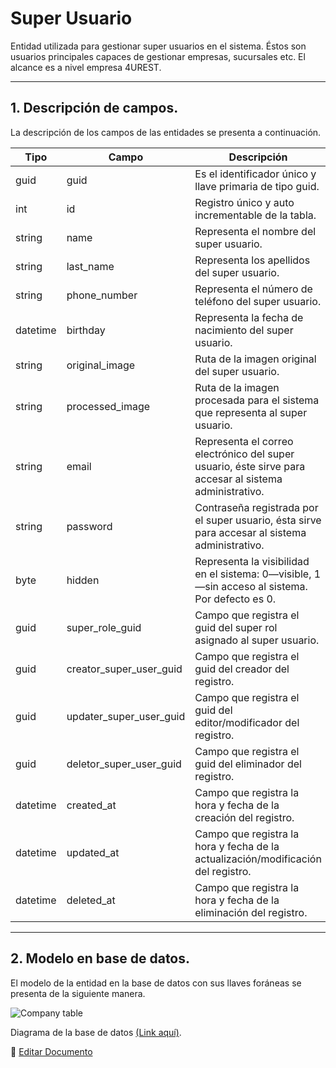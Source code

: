 # Super Usuario

Entidad utilizada para gestionar super usuarios en el sistema. Éstos son usuarios principales capaces de gestionar empresas, sucursales etc. El alcance es a nivel empresa 4UREST.

---

## 1.   Descripción de campos.

La descripción de los campos de las entidades se presenta a continuación.

| Tipo | Campo | Descripción |
|-|-|-|
| guid | guid | Es el identificador único y llave primaria de tipo guid. |
| int | id | Registro único y auto incrementable de la tabla. |
| string | name | Representa el nombre del super usuario. |
| string | last_name | Representa los apellidos del super usuario. |
| string | phone_number | Representa el número de teléfono del super usuario. |
| datetime | birthday | Representa la fecha de nacimiento del super usuario. |
| string | original_image | Ruta de la imagen original del super usuario. |
| string | processed_image | Ruta de la imagen procesada para el sistema que representa al super usuario. |
| string | email | Representa el correo electrónico del super usuario, éste sirve para accesar al sistema administrativo. |
| string | password | Contraseña registrada por el super usuario, ésta sirve para accesar al sistema administrativo. |
| byte | hidden | Representa la visibilidad en el sistema: 0—visible, 1—sin acceso al sistema. Por defecto es 0. |
| guid | super_role_guid | Campo que registra el guid del super rol asignado al super usuario. |
| guid | creator_super_user_guid | Campo que registra el guid del creador del registro. |
| guid | updater_super_user_guid | Campo que registra el guid del editor/modificador del registro. |
| guid | deletor_super_user_guid | Campo que registra el guid del eliminador del registro. |
| datetime | created_at | Campo que registra la hora y fecha de la creación del registro. |
| datetime | updated_at | Campo que registra la hora y fecha de la actualización/modificación del registro. |
| datetime | deleted_at | Campo que registra la hora y fecha de la eliminación del registro. |

--- 

## 2.  Modelo en base de datos.

El modelo de la entidad en la base de datos con sus llaves foráneas se presenta de la siguiente manera.

![Company table](/images/SuperUserTable.png)

Diagrama de la base de datos [(Link aquí)](https://app.diagrams.net/#G12bfdBfGq1QhoH-HbKd0D5KDiGZxJKMYT).

📝 [Editar Documento](https://github.com/4uRest/documentation)